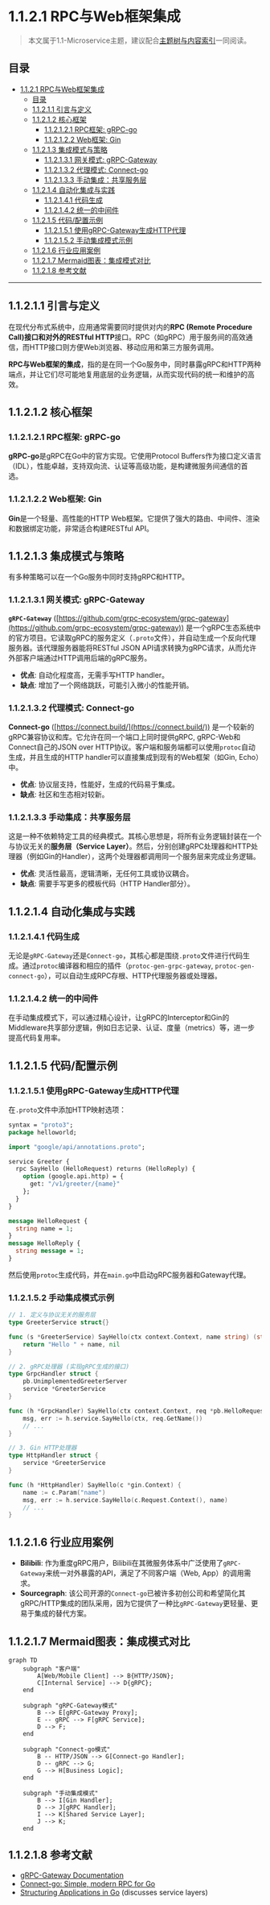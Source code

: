 # 1.1.2.1 RPC与Web框架集成

> 本文属于1.1-Microservice主题，建议配合[主题树与内容索引](../../00-主题树与内容索引.md)一同阅读。

## 目录

- [1.1.2.1 RPC与Web框架集成](#1121-rpc与web框架集成)
  - [目录](#目录)
  - [1.1.2.1.1 引言与定义](#11211-引言与定义)
  - [1.1.2.1.2 核心框架](#11212-核心框架)
    - [1.1.2.1.2.1 RPC框架: gRPC-go](#112121-rpc框架-grpc-go)
    - [1.1.2.1.2.2 Web框架: Gin](#112122-web框架-gin)
  - [1.1.2.1.3 集成模式与策略](#11213-集成模式与策略)
    - [1.1.2.1.3.1 网关模式: gRPC-Gateway](#112131-网关模式-grpc-gateway)
    - [1.1.2.1.3.2 代理模式: Connect-go](#112132-代理模式-connect-go)
    - [1.1.2.1.3.3 手动集成：共享服务层](#112133-手动集成共享服务层)
  - [1.1.2.1.4 自动化集成与实践](#11214-自动化集成与实践)
    - [1.1.2.1.4.1 代码生成](#112141-代码生成)
    - [1.1.2.1.4.2 统一的中间件](#112142-统一的中间件)
  - [1.1.2.1.5 代码/配置示例](#11215-代码配置示例)
    - [1.1.2.1.5.1 使用gRPC-Gateway生成HTTP代理](#112151-使用grpc-gateway生成http代理)
    - [1.1.2.1.5.2 手动集成模式示例](#112152-手动集成模式示例)
  - [1.1.2.1.6 行业应用案例](#11216-行业应用案例)
  - [1.1.2.1.7 Mermaid图表：集成模式对比](#11217-mermaid图表集成模式对比)
  - [1.1.2.1.8 参考文献](#11218-参考文献)

---

## 1.1.2.1.1 引言与定义

在现代分布式系统中，应用通常需要同时提供对内的**RPC (Remote Procedure Call)**接口和对外的**RESTful HTTP**接口。RPC（如gRPC）用于服务间的高效通信，而HTTP接口则方便Web浏览器、移动应用和第三方服务调用。

**RPC与Web框架的集成**，指的是在同一个Go服务中，同时暴露gRPC和HTTP两种端点，并让它们尽可能地复用底层的业务逻辑，从而实现代码的统一和维护的高效。

## 1.1.2.1.2 核心框架

### 1.1.2.1.2.1 RPC框架: gRPC-go

**gRPC-go**是gRPC在Go中的官方实现。它使用Protocol Buffers作为接口定义语言（IDL），性能卓越，支持双向流、认证等高级功能，是构建微服务间通信的首选。

### 1.1.2.1.2.2 Web框架: Gin

**Gin**是一个轻量、高性能的HTTP Web框架。它提供了强大的路由、中间件、渲染和数据绑定功能，非常适合构建RESTful API。

## 1.1.2.1.3 集成模式与策略

有多种策略可以在一个Go服务中同时支持gRPC和HTTP。

### 1.1.2.1.3.1 网关模式: gRPC-Gateway

**`gRPC-Gateway`** ([https://github.com/grpc-ecosystem/grpc-gateway](https://github.com/grpc-ecosystem/grpc-gateway)) 是一个gRPC生态系统中的官方项目。它读取gRPC的服务定义（`.proto`文件），并自动生成一个反向代理服务器。该代理服务器能将RESTful JSON API请求转换为gRPC请求，从而允许外部客户端通过HTTP调用后端的gRPC服务。

- **优点**: 自动化程度高，无需手写HTTP handler。
- **缺点**: 增加了一个网络跳跃，可能引入微小的性能开销。

### 1.1.2.1.3.2 代理模式: Connect-go

**Connect-go** ([https://connect.build/](https://connect.build/)) 是一个较新的gRPC兼容协议和库。它允许在同一个端口上同时提供gRPC, gRPC-Web和Connect自己的JSON over HTTP协议。客户端和服务端都可以使用`protoc`自动生成，并且生成的HTTP handler可以直接集成到现有的Web框架（如Gin, Echo）中。

- **优点**: 协议层支持，性能好，生成的代码易于集成。
- **缺点**: 社区和生态相对较新。

### 1.1.2.1.3.3 手动集成：共享服务层

这是一种不依赖特定工具的经典模式。其核心思想是，将所有业务逻辑封装在一个与协议无关的**服务层（Service Layer）**。然后，分别创建gRPC处理器和HTTP处理器（例如Gin的Handler），这两个处理器都调用同一个服务层来完成业务逻辑。

- **优点**: 灵活性最高，逻辑清晰，无任何工具或协议耦合。
- **缺点**: 需要手写更多的模板代码（HTTP Handler部分）。

## 1.1.2.1.4 自动化集成与实践

### 1.1.2.1.4.1 代码生成

无论是`gRPC-Gateway`还是`Connect-go`，其核心都是围绕`.proto`文件进行代码生成。通过`protoc`编译器和相应的插件（`protoc-gen-grpc-gateway`, `protoc-gen-connect-go`），可以自动生成RPC存根、HTTP代理服务器或处理器。

### 1.1.2.1.4.2 统一的中间件

在手动集成模式下，可以通过精心设计，让gRPC的Interceptor和Gin的Middleware共享部分逻辑，例如日志记录、认证、度量（metrics）等，进一步提高代码复用率。

## 1.1.2.1.5 代码/配置示例

### 1.1.2.1.5.1 使用gRPC-Gateway生成HTTP代理

在`.proto`文件中添加HTTP映射选项：

```protobuf
syntax = "proto3";
package helloworld;

import "google/api/annotations.proto";

service Greeter {
  rpc SayHello (HelloRequest) returns (HelloReply) {
    option (google.api.http) = {
      get: "/v1/greeter/{name}"
    };
  }
}

message HelloRequest {
  string name = 1;
}
message HelloReply {
  string message = 1;
}
```

然后使用`protoc`生成代码，并在`main.go`中启动gRPC服务器和Gateway代理。

### 1.1.2.1.5.2 手动集成模式示例

```go
// 1. 定义与协议无关的服务层
type GreeterService struct{}

func (s *GreeterService) SayHello(ctx context.Context, name string) (string, error) {
    return "Hello " + name, nil
}

// 2. gRPC处理器 (实现gRPC生成的接口)
type GrpcHandler struct {
    pb.UnimplementedGreeterServer
    service *GreeterService
}

func (h *GrpcHandler) SayHello(ctx context.Context, req *pb.HelloRequest) (*pb.HelloReply, error) {
    msg, err := h.service.SayHello(ctx, req.GetName())
    // ...
}

// 3. Gin HTTP处理器
type HttpHandler struct {
    service *GreeterService
}

func (h *HttpHandler) SayHello(c *gin.Context) {
    name := c.Param("name")
    msg, err := h.service.SayHello(c.Request.Context(), name)
    // ...
}
```

## 1.1.2.1.6 行业应用案例

- **Bilibili**: 作为重度gRPC用户，Bilibili在其微服务体系中广泛使用了`gRPC-Gateway`来统一对外暴露的API，满足了不同客户端（Web, App）的调用需求。
- **Sourcegraph**: 该公司开源的`Connect-go`已被许多初创公司和希望简化其gRPC/HTTP集成的团队采用，因为它提供了一种比`gRPC-Gateway`更轻量、更易于集成的替代方案。

## 1.1.2.1.7 Mermaid图表：集成模式对比

```mermaid
graph TD
    subgraph "客户端"
        A[Web/Mobile Client] --> B{HTTP/JSON};
        C[Internal Service] --> D{gRPC};
    end

    subgraph "gRPC-Gateway模式"
        B --> E[gRPC-Gateway Proxy];
        E -- gRPC --> F[gRPC Service];
        D --> F;
    end
    
    subgraph "Connect-go模式"
        B -- HTTP/JSON --> G[Connect-go Handler];
        D -- gRPC --> G;
        G --> H[Business Logic];
    end

    subgraph "手动集成模式"
        B --> I[Gin Handler];
        D --> J[gRPC Handler];
        I --> K[Shared Service Layer];
        J --> K;
    end
```

## 1.1.2.1.8 参考文献

- [gRPC-Gateway Documentation](https://grpc-ecosystem.github.io/grpc-gateway/)
- [Connect-go: Simple, modern RPC for Go](https://connect.build/)
- [Structuring Applications in Go](https://medium.com/@benbjohnson/structuring-applications-in-go-3b04be4ff091) (discusses service layers)
